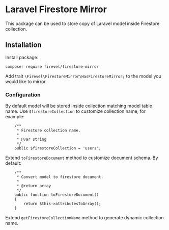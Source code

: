 # Laravel Firestore Mirror

This package can be used to store copy of Laravel model inside Firestore collection.

## Installation

Install package:
```
composer require firevel/firestore-mirror
```

Add trait `\Firevel\FirestoreMirror\HasFirestoreMirror;` to the model you would like to mirror.


### Configuration

By default model will be stored inside collection matching model table name. Use `$firestoreCollection` to customize collection name, for example:
```
    /**
     * Firestore collection name.
     *
     * @var string
     */
    public $firestoreCollection = 'users';
```

Extend `toFirestoreDocument` method to customize document schema. By default:
```
    /**
     * Convert model to firestore document.
     *
     * @return array
     */
    public function toFirestoreDocument()
    {
        return $this->attributesToArray();
    }
```

Extend `getFirestoreCollectionName` method to generate dynamic collection name.

